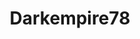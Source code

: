---
title: Darkempire78
github: https://github.com/Darkempire78
mode: dark
transition: 3s
archetype:
- Game
---